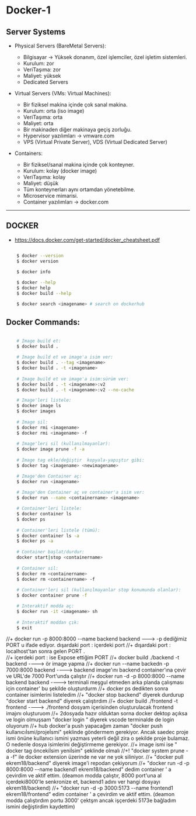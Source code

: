 # Docker-1

## Server Systems

* Physical Servers (BareMetal Servers):
    * Bilgisayar -> Yüksek donanım, özel işlemciler, özel işletim sistemleri.
    * Kurulum: zor
    * VeriTaşıma: zor
    * Maliyet: yüksek
    * Dedicated Servers

* Virtual Servers (VMs: Virtual Machines):
    * Bir fiziksel makina içinde çok sanal makina.
    * Kurulum: orta (iso image)
    * VeriTaşıma: orta
    * Maliyet: orta
    * Bir makinaden diğer makinaya geçiş zorluğu.
    * Hypervisor yazılımları -> vmware.com
    * VPS (Virtual Private Server), VDS (Virtual Dedicated Server)

* Containers:
    * Bir fiziksel/sanal makina içinde çok konteyner.
    * Kurulum: kolay (docker image)
    * VeriTaşıma: kolay
    * Maliyet: düşük
    * Tüm konteynerları aynı ortamdan yönetebilme.
    * Microservice mimarisi.
    * Container yazılımları -> docker.com

---
## DOCKER

* https://docs.docker.com/get-started/docker_cheatsheet.pdf

```sh

    $ docker --version
    $ docker version

    $ docker info
    
    $ docker --help
    $ docker help
    $ docker build --help

    $ docker search <imagename> # search on dockerhub

```

## Docker Commands:

```sh

    # Image build et:
    $ docker build .
    
    # Image build et ve image'a isim ver:
    $ docker build . --tag <imagename>
    $ docker build . -t <imagename>
    
    # Image build et ve image'a isim:sürüm ver:
    $ docker build . -t <imagename>:v2
    $ docker build . -t <imagename>:v2 --no-cache

    # Image'leri listele:
    $ docker image ls
    $ docker images
    
    # Image sil:
    $ docker rmi <imagename>
    $ docker rmi <imagename> -f
    
    # Image'leri sil (kullanılmayanlar):
    $ docker image prune -f -a
    
    # Image tag ekle/değiştir  kopyala-yapıştır gibi:
    $ docker tag <imagename> <newimagename>

    # Image'den Container aç:
    $ docker run <imagename>
    
    # Image'den Container aç ve container'a isim ver:
    $ docker run --name <containername> <imagename>

    # Container'leri listele:
    $ docker container ls
    $ docker ps
    
    # Container'leri listele (tümü):
    $ docker container ls -a
    $ docker ps -a
    
    # Container başlat/durdur:
    docker start|stop <containername>
   
    # Container sil:
    $ docker rm <containername>
    $ docker rm <containername> -f
    
    # Container'leri sil (kullanılmayanlar stop konumunda olanlar):
    $ docker container prune -f

    # Interaktif modda aç:
    $ docker run -it <imagename> sh
    
    # Interaktif moddan çık:
    $ exit

```

 //+  docker run -p 8000:8000 --name backend backend   ---> -p dediğimiz PORT u ifade ediyor. dışardaki port : içerdeki port
 //+  dışardaki port : localhost'tan sonra gelen PORT .  
 //+  içerdeki port : ise Expose ettiğim PORT
 //+  docker build ./backend -t backend                  ----> ör image yapma
 //+  docker run --name backedn -p 7000:8000 backend     ----> backend image'ını backend container'ına çevir ve URL'de 7000 Port'unda çalıştır
 //+  docker run -d -p 8000:8000 --name backend backend  ----> terminali meşgul etmeden arka planda çalışması için container' bu şekilde oluşturdurm 
 //+  docker ps        dedikten sonra container isimlerini listeledim
 //+  "docker stop backend"     diyerek durdurup    "docker start backend"  diyerek çalıştırdım
 //+  docker build ./frontend -t frontend   ----> ./frontend dosyam içerisinden oluşturulacak frontend imajını oluşturuom
 //+  2dosyada hazır olduktan sorna docker dektop açıksa ve login olmuşsam "docker login " diyerek vscode terminalde de login oluyorum
 //+  hub docker'a push yapacağım zaman 
 "docker push kullanıcıİsmi/projeİsmi"  şeklinde göndermem gerekiyor. Ancak saedec proje ismi önüne kullanıcı ismini yazmaıs yeterli değil zira o şekilde proje bulamaz. O nedenle dosya isimlerini değiştirmeme gerekiyor.
 //+  image ismi ise " docker tag öncekiİsim yeniİsim"  şeklinde olmalı
 //+!  "docker system prune -a -f"   ile docker extension üzerinde ne var ne yok siliniyor.
 //+  "docker pull ekrem18/backend"  diyerek image'i repodan çekiyorum
 //+  "docker run -d -p 8000:8000 --name backend1 ekrem18/backend" dedim container ' a çevirdim ve aktif ettim. (deamon modda çalıştır, 8000 port'una al içerdeki8000'le senkronize et, backend1 adını ver hangi dosyayı ekrem18/backend)
 //+  "docker run -d -p 3000:5173 --name frontend1 ekrem18/frontend" edim container ' a çevirdim ve aktif ettim. (deamon modda çalıştırdım portu 3000' çektşm ancak işçerdeki 5173e bağladım ismini değiştirdim kaydettim)